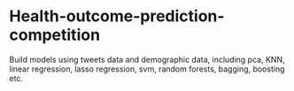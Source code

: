 # Health-outcome-prediction-competition
Build models using tweets data and demographic data, including pca, KNN, linear regression, lasso regression, svm, random forests, bagging, boosting etc. 
